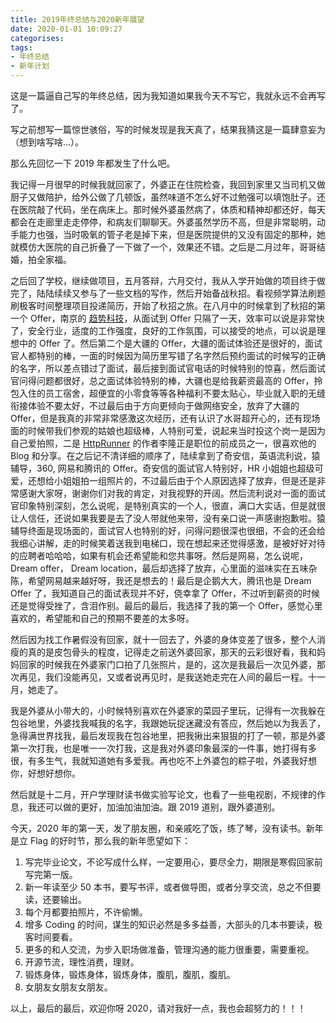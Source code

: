 ```yaml
---
title: 2019年终总结与2020新年展望
date: 2020-01-01 10:09:27
categorises:
tags:
- 年终总结
- 新年计划
---
```


这是一篇逼自己写的年终总结，因为我知道如果我今天不写它，我就永远不会再写了。

<!-- more -->

写之前想写一篇惊世骇俗，写的时候发现是我天真了，结果我猜这是一篇肆意妄为（想到啥写啥...）。

那么先回忆一下 2019 年都发生了什么吧。

我记得一月很早的时候我就回家了，外婆正在住院检查，我回到家里又当司机又做厨子又做陪护，给外公做了几顿饭，虽然味道不怎么好不过勉强可以填饱肚子。还在医院敲了代码，坐在病床上。那时候外婆虽然病了，体质和精神却都还好，每天都会在走廊里走走停停，和病友们聊聊天。外婆虽然学历不高，但是非常聪明，动手能力也强，当时吸氧的管子老是掉下来，但是医院提供的又没有固定的那种，她就模仿大医院的自己折叠了一下做了一个，效果还不错。之后是二月过年，哥哥结婚，拍全家福。

之后回了学校，继续做项目，五月答辩，六月交付，我从入学开始做的项目终于做完了，陆陆续续又参与了一些文档的写作，然后开始备战秋招。看视频学算法刷题刷极客时间整理项目投递简历，开始了秋招之旅。在八月中的时候拿到了秋招的第一个 Offer，南京的 [趋势科技](http://careers.trendmicro.com.cn/)，从面试到 Offer 只隔了一天，效率可以说是非常快了，安全行业，适度的工作强度，良好的工作氛围，可以接受的地点，可以说是理想中的 Offer 了。然后第二个是大疆的 Offer，大疆的面试体验还是很好的，面试官人都特别的棒，一面的时候因为简历里写错了名字然后预约面试的时候写的正确的名字，所以差点错过了面试，最后接到面试官电话的时候特别的惊喜，然后面试官问得问题都很好，总之面试体验特别的棒，大疆也是给我薪资最高的 Offer，拎包入住的员工宿舍，超便宜的小零食等等各种福利不要太贴心，毕业就入职的无缝衔接体验不要太好，不过最后由于方向更倾向于做网络安全，放弃了大疆的 Offer，但是我真的非常非常感激这次经历，还有认识了水哥超开心的，还有现场面的时候带我们参观的姑娘也超级棒，人特别可爱，说起来当时投这个岗一是因为自己爱拍照，二是 [HttpRunner](https://github.com/httprunner/httprunner) 的作者李隆正是职位的前成员之一，很喜欢他的 Blog 和分享。在之后记不清详细的顺序了，陆续拿到了奇安信，英语流利说，猿辅导，360, 网易和腾讯的 Offer。奇安信的面试官人特别好，HR 小姐姐也超级可爱，还想给小姐姐拍一组照片的，不过最后由于个人原因选择了放弃，但是还是非常感谢大家呀，谢谢你们对我的肯定，对我视野的开阔。然后流利说对一面的面试官印象特别深刻，怎么说呢，是特别真实的一个人，很直，满口大实话，但是就很让人信任，还说如果我要是去了没人带就他来带，没有亲口说一声感谢抱歉啦。猿辅导终面是现场面的，面试官人也特别的好，问得问题很深也很细，不会的还会给我细心讲解，走的时候笑着送我到电梯口，现在想起来还觉得感激，是被好好对待的应聘者哈哈哈，如果有机会还希望能和您共事呀。然后是网易，怎么说呢，Dream offer， Dream location，最后却选择了放弃，心里面的滋味实在五味杂陈，希望网易越来越好呀，我还是想去的！最后是企鹅大大，腾讯也是 Dream Offer 了，我知道自己的面试表现并不好，侥幸拿了 Offer，不过听到薪资的时候还是觉得受挫了，含泪作别。最后的最后，我选择了我的第一个 Offer，感觉心里喜欢的，希望能和自己的预期不要差的太多呀。

然后因为找工作暑假没有回家，就十一回去了，外婆的身体变差了很多，整个人消瘦的真的是皮包骨头的程度，记得走之前送外婆回家，那天的云彩很好看，我和妈妈回家的时候我在外婆家门口拍了几张照片，是的，这次是我最后一次见外婆，那次再见，我们没能再见，又或者说再见时，是我送她走完在人间的最后一程。十一月，她走了。

我是外婆从小带大的，小时候特别喜欢在外婆家的菜园子里玩，记得有一次我躲在包谷地里，外婆找我喊我的名字，我跟她玩捉迷藏没有答应，然后她以为我丢了，急得满世界找我，最后发现我在包谷地里，把我揪出来狠狠的打了一顿，那是外婆第一次打我，也是唯一一次打我，这是我对外婆印象最深的一件事，她打得有多很，有多生气，我就知道她有多爱我。再也吃不上外婆包的粽子啦，外婆我好想你，好想好想你。

然后就是十二月，开户学理财读书做实验写论文，也看了一些电视剧，不规律的作息，我还可以做的更好，加油加油加油。跟 2019 道别，跟外婆道别。

今天，2020 年的第一天，发了朋友圈，和亲戚吃了饭，练了琴，没有读书。新年是立 Flag 的好时节，那么我的新年愿望如下：

1. 写完毕业论文，不论写成什么样，一定要用心，要尽全力，期限是寒假回家前写完第一版。
2. 新一年读至少 50 本书，要写书评，或者做导图，或者分享交流，总之不但要读，还要输出。
3. 每个月都要拍照片，不许偷懒。
4. 增多 Coding 的时间，谋生的知识必然是多多益善，大部头的几本书要读，极客时间要看。
5. 更多的和人交流，为步入职场做准备，管理沟通的能力很重要，需要重视。
6. 开源节流，理性消费，理财。
7. 锻炼身体，锻炼身体，锻炼身体，腹肌，腹肌，腹肌。
8. 女朋友女朋友女朋友。

以上，最后的最后，欢迎你呀 2020，请对我好一点，我也会超努力的！！！